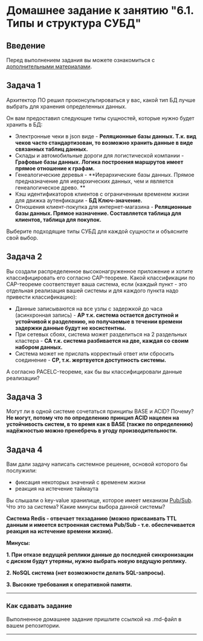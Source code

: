 # Домашнее задание к занятию "6.1. Типы и структура СУБД"

## Введение

Перед выполнением задания вы можете ознакомиться с 
[дополнительными материалами](https://github.com/netology-code/virt-homeworks/tree/master/additional/README.md).

## Задача 1

Архитектор ПО решил проконсультироваться у вас, какой тип БД 
лучше выбрать для хранения определенных данных.

Он вам предоставил следующие типы сущностей, которые нужно будет хранить в БД:

- Электронные чеки в json виде - **Реляционные базы данных. Т.к. вид чеков часто стандартизован, то возможно хранить данные в виде связанных таблиц данных.**
- Склады и автомобильные дороги для логистической компании - **Графовые базы данных. Логика построения маршрутов имеет прямое отношение к графам.**
- Генеалогические деревья - **Иерархические базы данных. Прямое предназначение для иерархических данных, чем и является генеалогическое древо. **
- Кэш идентификаторов клиентов с ограниченным временем жизни для движка аутенфикации - **БД Ключ-значение.**
- Отношения клиент-покупка для интернет-магазина - **Реляционные базы данных. Прямое назначение. Составляется таблица для клиентов, таблица для покупок.**

Выберите подходящие типы СУБД для каждой сущности и объясните свой выбор.

## Задача 2

Вы создали распределенное высоконагруженное приложение и хотите классифицировать его согласно 
CAP-теореме. Какой классификации по CAP-теореме соответствует ваша система, если 
(каждый пункт - это отдельная реализация вашей системы и для каждого пункта надо привести классификацию):

- Данные записываются на все узлы с задержкой до часа (асинхронная запись) - **AP т.к. система остается доступной и устойчивой к разделению, но получаемые в течении времени задержки данные будут не косистентны.**
- При сетевых сбоях, система может разделиться на 2 раздельных кластера - **CA т.к. система разбивается на две, каждая со своим набором данных.**
- Система может не прислать корректный ответ или сбросить соединение - **CP, т.к. жертвуется доступность системы.**

А согласно PACELC-теореме, как бы вы классифицировали данные реализации?

## Задача 3

Могут ли в одной системе сочетаться принципы BASE и ACID? Почему? 
**Не могут, потому что по определению принцип ACID нацелен на устойчивость систем, в то время как в BASE (также по определению) надёжностью можно пренебречь в угоду производительности.**

## Задача 4

Вам дали задачу написать системное решение, основой которого бы послужили:

- фиксация некоторых значений с временем жизни
- реакция на истечение таймаута

Вы слышали о key-value хранилище, которое имеет механизм [Pub/Sub](https://habr.com/ru/post/278237/). 
Что это за система? Какие минусы выбора данной системы?

**Система Redis - отвечает техзаданию (можно присваивать TTL данным и имеется встроенная система Pub/Sub - т.е. обеспечивается реакция на истечение времени жизни).** 

**Минусы:**

**1. При отказе ведущей реплики данные до последней синхронизации с диском будут утеряны, нужно выбрать новую ведущую реплику.**

**2. NoSQL система (нет возможности делать SQL-запросы).**

**3. Высокие требования к оперативной памяти.**

---

### Как cдавать задание

Выполненное домашнее задание пришлите ссылкой на .md-файл в вашем репозитории.

---
